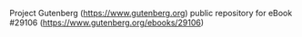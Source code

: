Project Gutenberg (https://www.gutenberg.org) public repository for eBook #29106 (https://www.gutenberg.org/ebooks/29106)
